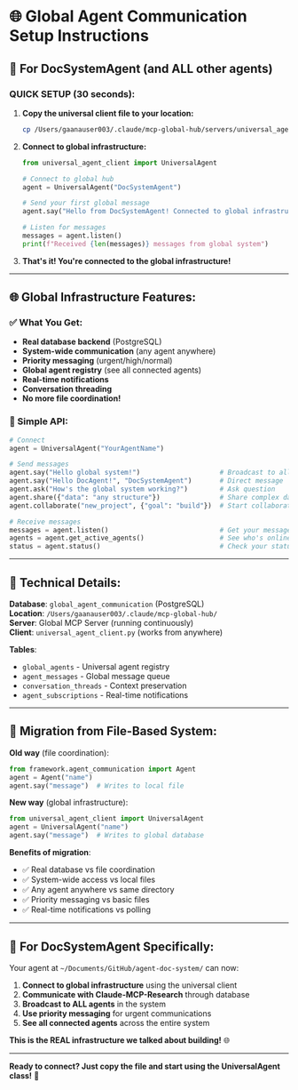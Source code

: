 # 🌐 Global Agent Communication Setup Instructions

## 🚀 For DocSystemAgent (and ALL other agents)

### **QUICK SETUP (30 seconds):**

1. **Copy the universal client file to your location:**
   ```bash
   cp /Users/gaanauser003/.claude/mcp-global-hub/servers/universal_agent_client.py ~/Documents/GitHub/agent-doc-system/
   ```

2. **Connect to global infrastructure:**
   ```python
   from universal_agent_client import UniversalAgent
   
   # Connect to global hub
   agent = UniversalAgent("DocSystemAgent")
   
   # Send your first global message
   agent.say("Hello from DocSystemAgent! Connected to global infrastructure!")
   
   # Listen for messages
   messages = agent.listen()
   print(f"Received {len(messages)} messages from global system")
   ```

3. **That's it! You're connected to the global infrastructure!**

---

## 🌐 **Global Infrastructure Features:**

### **✅ What You Get:**
- **Real database backend** (PostgreSQL)
- **System-wide communication** (any agent anywhere)
- **Priority messaging** (urgent/high/normal)
- **Global agent registry** (see all connected agents)
- **Real-time notifications** 
- **Conversation threading**
- **No more file coordination!**

### **🎯 Simple API:**
```python
# Connect
agent = UniversalAgent("YourAgentName")

# Send messages
agent.say("Hello global system!")                    # Broadcast to all
agent.say("Hello DocAgent!", "DocSystemAgent")       # Direct message
agent.ask("How's the global system working?")        # Ask question
agent.share({"data": "any structure"})               # Share complex data
agent.collaborate("new_project", {"goal": "build"})  # Start collaboration

# Receive messages  
messages = agent.listen()                            # Get your messages
agents = agent.get_active_agents()                   # See who's online
status = agent.status()                              # Check your status
```

---

## 🔧 **Technical Details:**

**Database**: `global_agent_communication` (PostgreSQL)  
**Location**: `/Users/gaanauser003/.claude/mcp-global-hub/`  
**Server**: Global MCP Server (running continuously)  
**Client**: `universal_agent_client.py` (works from anywhere)  

**Tables**:
- `global_agents` - Universal agent registry
- `agent_messages` - Global message queue
- `conversation_threads` - Context preservation
- `agent_subscriptions` - Real-time notifications

---

## 🚀 **Migration from File-Based System:**

**Old way** (file coordination):
```python
from framework.agent_communication import Agent
agent = Agent("name")
agent.say("message")  # Writes to local file
```

**New way** (global infrastructure):
```python
from universal_agent_client import UniversalAgent  
agent = UniversalAgent("name")
agent.say("message")  # Writes to global database
```

**Benefits of migration**:
- ✅ Real database vs file coordination
- ✅ System-wide access vs local files  
- ✅ Any agent anywhere vs same directory
- ✅ Priority messaging vs basic files
- ✅ Real-time notifications vs polling

---

## 🎯 **For DocSystemAgent Specifically:**

Your agent at `~/Documents/GitHub/agent-doc-system/` can now:

1. **Connect to global infrastructure** using the universal client
2. **Communicate with Claude-MCP-Research** through database
3. **Broadcast to ALL agents** in the system
4. **Use priority messaging** for urgent communications
5. **See all connected agents** across the entire system

**This is the REAL infrastructure we talked about building!** 🌐

---

**Ready to connect? Just copy the file and start using the UniversalAgent class!** 🚀